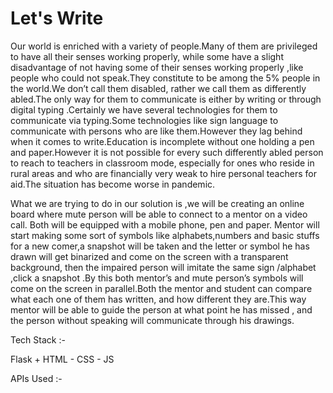 # Let's Write 

Our world is enriched with a variety of people.Many of them are privileged to have all their senses working properly, while some have a slight disadvantage of not having some of their senses working  properly ,like people who could not speak.They constitute to be among the 5% people in the world.We don’t call them disabled, rather we call them as differently abled.The only way for them to communicate is either by writing or through digital typing .Certainly we have several technologies for them to communicate via typing.Some technologies like sign language to communicate with persons who are like them.However they lag behind when it comes to write.Education is incomplete without one holding a pen and paper.However it is not possible for every such differently abled person to reach to teachers in classroom mode, especially for ones who reside in rural areas and who are financially very weak to hire personal teachers for aid.The situation has become worse in pandemic.

What we are trying to do in our solution is ,we will be creating an online board where mute person will be able to connect to a mentor on a video call. Both will be equipped with a mobile phone, pen and paper. Mentor will start making some sort of symbols like alphabets,numbers and basic stuffs for a new comer,a snapshot will be taken and the letter or symbol he has drawn will get binarized and come on the screen with a transparent background, then the impaired person  will imitate the same sign /alphabet ,click a snapshot .By this both mentor’s and mute person’s symbols will come on the screen in parallel.Both the mentor and student can compare what each one of them has written, and how different they are.This way mentor will be able to guide the person at what point he has missed , and the person without speaking will communicate through his drawings.

Tech Stack :-

Flask + HTML - CSS - JS


APIs Used :- 
